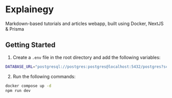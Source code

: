 # Explainegy

Markdown-based tutorials and articles webapp, built using Docker, NextJS & Prisma

## Getting Started

1. Create a `.env` file in the root directory and add the following variables:

```bash
DATABASE_URL="postgresql://postgres:postgres@localhost:5432/postgres?schema=explainegy"
```

2. Run the following commands:

```bash
docker compose up -d
npm run dev
```
